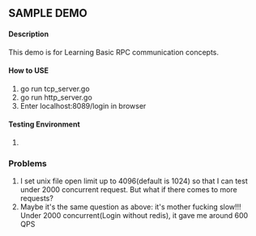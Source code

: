 ## SAMPLE DEMO

#### Description
This demo is for Learning Basic RPC communication concepts.




#### How to USE
1. go run tcp_server.go
2. go run http_server.go
3. Enter localhost:8089/login in browser

#### Testing Environment
1. 
### Problems
1. I set unix file open limit up to 4096(default is 1024) so that I can test under 2000 concurrent request. But what if there comes to more requests?
2. Maybe it's the same question as above: it's mother fucking slow!!! Under 2000 concurrent(Login without redis), it gave me around 600 QPS




